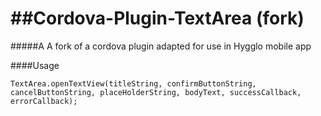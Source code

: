 ##Cordova-Plugin-TextArea (fork)
=================

#####A A fork of a cordova plugin adapted for use in Hygglo mobile app

####Usage

```
TextArea.openTextView(titleString, confirmButtonString, cancelButtonString, placeHolderString, bodyText, successCallback, errorCallback);
```
